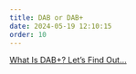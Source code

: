 ```yaml
---
title: DAB or DAB+
date: 2024-05-19 12:10:15
order: 10
---
```


[What Is DAB+? Let’s Find Out…](https://radiofidelity.com/what-is-dab-2/)
